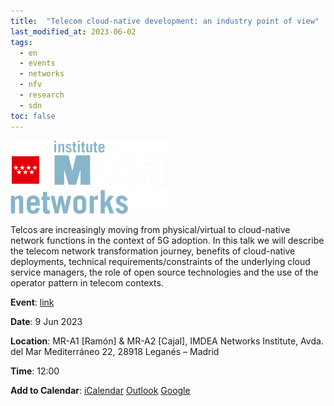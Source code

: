 ```yaml
---
title:  "Telecom cloud-native development: an industry point of view"
last_modified_at: 2023-06-02
tags:
  - en
  - events
  - networks
  - nfv
  - research
  - sdn
toc: false
---
```


[![](/assets/images/posts/2023-06-02-imdea.png)](https://networks.imdea.org/whatsnew/events-agenda/)

Telcos are increasingly moving from physical/virtual to cloud-native network functions in the context of 5G adoption. In this talk we will describe the telecom network transformation journey, benefits of cloud-native deployments, technical requirements/constraints of the underlying cloud service managers, the role of open source technologies and the use of the operator pattern in telecom contexts.

**Event**: [link](https://networks.imdea.org/whatsnew/events-agenda/telecom-cloud-native-development-an-industry-point-of-view/)

**Date**: 9 Jun 2023

**Location**: MR-A1 [Ramón] & MR-A2 [Cajal], IMDEA Networks Institute, Avda. del Mar Mediterráneo 22, 28918 Leganés – Madrid

**Time**: 12:00

**Add to Calendar**: [iCalendar](https://networks.imdea.org/whatsnew/events-agenda/telecom-cloud-native-development-an-industry-point-of-view/#) [Outlook](https://networks.imdea.org/whatsnew/events-agenda/telecom-cloud-native-development-an-industry-point-of-view/#) [Google](https://www.google.com/calendar/render?action=TEMPLATE&text=Telecom+cloud-native+development%3A+an+industry+point+of+view&dates=20230609T100000Z/20230609T120000Z&details=&location=MR-A1+%5BRam%C3%B3n%5D+%26+MR-A2+%5BCajal%5D%2C+IMDEA+Networks+Institute%2C+Avda.+del+Mar+Mediterr%C3%A1neo+22%2C+28918+Legan%C3%A9s+%E2%80%93+Madrid&sf=true&output=xml)
